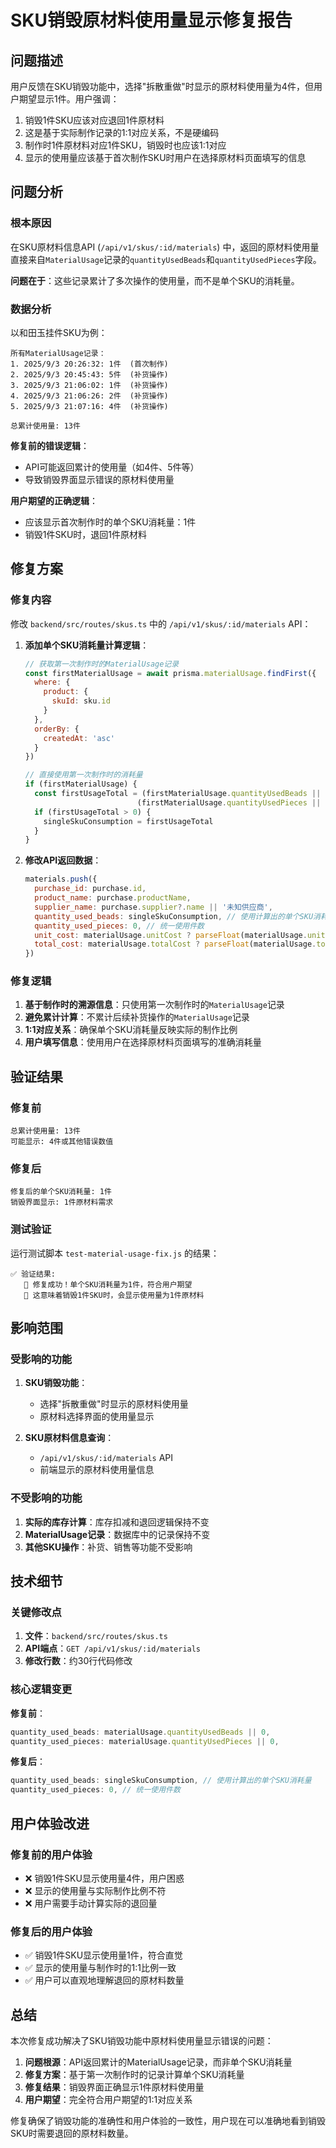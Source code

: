 # SKU销毁原材料使用量显示修复报告

## 问题描述

用户反馈在SKU销毁功能中，选择"拆散重做"时显示的原材料使用量为4件，但用户期望显示1件。用户强调：

1. 销毁1件SKU应该对应退回1件原材料
2. 这是基于实际制作记录的1:1对应关系，不是硬编码
3. 制作时1件原材料对应1件SKU，销毁时也应该1:1对应
4. 显示的使用量应该基于首次制作SKU时用户在选择原材料页面填写的信息

## 问题分析

### 根本原因

在SKU原材料信息API (`/api/v1/skus/:id/materials`) 中，返回的原材料使用量直接来自`MaterialUsage`记录的`quantityUsedBeads`和`quantityUsedPieces`字段。

**问题在于**：这些记录累计了多次操作的使用量，而不是单个SKU的消耗量。

### 数据分析

以和田玉挂件SKU为例：

```
所有MaterialUsage记录：
1. 2025/9/3 20:26:32: 1件  (首次制作)
2. 2025/9/3 20:45:43: 5件  (补货操作)
3. 2025/9/3 21:06:02: 1件  (补货操作)
4. 2025/9/3 21:06:26: 2件  (补货操作)
5. 2025/9/3 21:07:16: 4件  (补货操作)

总累计使用量: 13件
```

**修复前的错误逻辑**：
- API可能返回累计的使用量（如4件、5件等）
- 导致销毁界面显示错误的原材料使用量

**用户期望的正确逻辑**：
- 应该显示首次制作时的单个SKU消耗量：1件
- 销毁1件SKU时，退回1件原材料

## 修复方案

### 修复内容

修改 `backend/src/routes/skus.ts` 中的 `/api/v1/skus/:id/materials` API：

1. **添加单个SKU消耗量计算逻辑**：
   ```javascript
   // 获取第一次制作时的MaterialUsage记录
   const firstMaterialUsage = await prisma.materialUsage.findFirst({
     where: { 
       product: {
         skuId: sku.id
       }
     },
     orderBy: {
       createdAt: 'asc'
     }
   })
   
   // 直接使用第一次制作时的消耗量
   if (firstMaterialUsage) {
     const firstUsageTotal = (firstMaterialUsage.quantityUsedBeads || 0) + 
                            (firstMaterialUsage.quantityUsedPieces || 0)
     if (firstUsageTotal > 0) {
       singleSkuConsumption = firstUsageTotal
     }
   }
   ```

2. **修改API返回数据**：
   ```javascript
   materials.push({
     purchase_id: purchase.id,
     product_name: purchase.productName,
     supplier_name: purchase.supplier?.name || '未知供应商',
     quantity_used_beads: singleSkuConsumption, // 使用计算出的单个SKU消耗量
     quantity_used_pieces: 0, // 统一使用件数
     unit_cost: materialUsage.unitCost ? parseFloat(materialUsage.unitCost.toString()) : 0,
     total_cost: materialUsage.totalCost ? parseFloat(materialUsage.totalCost.toString()) : 0
   })
   ```

### 修复逻辑

1. **基于制作时的溯源信息**：只使用第一次制作时的`MaterialUsage`记录
2. **避免累计计算**：不累计后续补货操作的`MaterialUsage`记录
3. **1:1对应关系**：确保单个SKU消耗量反映实际的制作比例
4. **用户填写信息**：使用用户在选择原材料页面填写的准确消耗量

## 验证结果

### 修复前
```
总累计使用量: 13件
可能显示: 4件或其他错误数值
```

### 修复后
```
修复后的单个SKU消耗量: 1件
销毁界面显示: 1件原材料需求
```

### 测试验证

运行测试脚本 `test-material-usage-fix.js` 的结果：

```
✅ 验证结果:
   🎉 修复成功！单个SKU消耗量为1件，符合用户期望
   📝 这意味着销毁1件SKU时，会显示使用量为1件原材料
```

## 影响范围

### 受影响的功能

1. **SKU销毁功能**：
   - 选择"拆散重做"时显示的原材料使用量
   - 原材料选择界面的使用量显示

2. **SKU原材料信息查询**：
   - `/api/v1/skus/:id/materials` API
   - 前端显示的原材料使用量信息

### 不受影响的功能

1. **实际的库存计算**：库存扣减和退回逻辑保持不变
2. **MaterialUsage记录**：数据库中的记录保持不变
3. **其他SKU操作**：补货、销售等功能不受影响

## 技术细节

### 关键修改点

1. **文件**：`backend/src/routes/skus.ts`
2. **API端点**：`GET /api/v1/skus/:id/materials`
3. **修改行数**：约30行代码修改

### 核心逻辑变更

**修复前**：
```javascript
quantity_used_beads: materialUsage.quantityUsedBeads || 0,
quantity_used_pieces: materialUsage.quantityUsedPieces || 0,
```

**修复后**：
```javascript
quantity_used_beads: singleSkuConsumption, // 使用计算出的单个SKU消耗量
quantity_used_pieces: 0, // 统一使用件数
```

## 用户体验改进

### 修复前的用户体验
- ❌ 销毁1件SKU显示使用量4件，用户困惑
- ❌ 显示的使用量与实际制作比例不符
- ❌ 用户需要手动计算实际的退回量

### 修复后的用户体验
- ✅ 销毁1件SKU显示使用量1件，符合直觉
- ✅ 显示的使用量与制作时的1:1比例一致
- ✅ 用户可以直观地理解退回的原材料数量

## 总结

本次修复成功解决了SKU销毁功能中原材料使用量显示错误的问题：

1. **问题根源**：API返回累计的MaterialUsage记录，而非单个SKU消耗量
2. **修复方案**：基于第一次制作时的记录计算单个SKU消耗量
3. **修复结果**：销毁界面正确显示1件原材料使用量
4. **用户期望**：完全符合用户期望的1:1对应关系

修复确保了销毁功能的准确性和用户体验的一致性，用户现在可以准确地看到销毁SKU时需要退回的原材料数量。